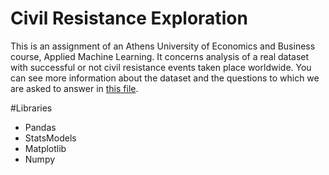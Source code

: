 # Civil Resistance Exploration
This is an assignment of an Athens University of Economics and Business course, Applied Machine Learning.
It concerns analysis of a real dataset with successful or not civil resistance events
taken place worldwide. You can see more information about the dataset and the questions to which we are 
asked to answer in 
[this file](https://github.com/kaitithoma/Civil-Resistance-Exploration/blob/master/questions.ipynb).

#Libraries
- Pandas
- StatsModels
- Matplotlib
- Numpy
